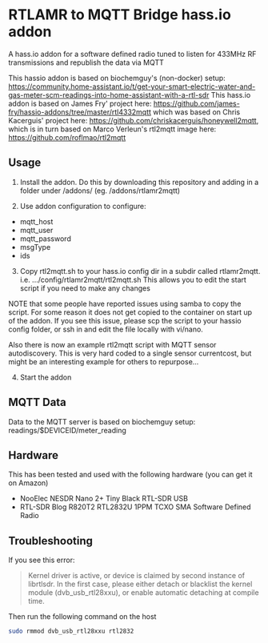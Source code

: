 # RTLAMR to MQTT Bridge hass.io addon
A hass.io addon for a software defined radio tuned to listen for 433MHz RF transmissions and republish the data via MQTT

This hassio addon is based on biochemguy's (non-docker) setup: https://community.home-assistant.io/t/get-your-smart-electric-water-and-gas-meter-scm-readings-into-home-assistant-with-a-rtl-sdr
This hass.io addon is based on James Fry' project here: https://github.com/james-fry/hassio-addons/tree/master/rtl4332mqtt
which was based on Chris Kacerguis' project here: https://github.com/chriskacerguis/honeywell2mqtt,
which is in turn based on Marco Verleun's rtl2mqtt image here: https://github.com/roflmao/rtl2mqtt

## Usage

1) Install the addon. Do this by downloading this repository and adding in a folder under /addons/ (eg. /addons/rtlamr2mqtt)

2) Use addon configuration to configure:
- mqtt_host
- mqtt_user
- mqtt_password
- msgType
- ids

3) Copy rtl2mqtt.sh to your hass.io config dir in a subdir called rtlamr2mqtt.
i.e.
.../config/rtlamr2mqtt/rtl2mqtt.sh
This allows you to edit the start script if you need to make any changes

NOTE that some people have reported issues using samba to copy the script. For some reason it does not get copied to the container on start up of the addon. If you see this issue, please scp the script to your hassio config folder, or ssh in and edit the file locally with vi/nano.

Also there is now an example rtl2mqtt script with MQTT sensor autodiscovery. This is very hard coded to a single sensor currentcost, but might be an interesting example for others to repurpose...


4) Start the addon


## MQTT Data

Data to the MQTT server is based on biochemguy setup: readings/$DEVICEID/meter_reading

## Hardware

This has been tested and used with the following hardware (you can get it on Amazon)

- NooElec NESDR Nano 2+ Tiny Black RTL-SDR USB
- RTL-SDR Blog R820T2 RTL2832U 1PPM TCXO SMA Software Defined Radio


## Troubleshooting

If you see this error:

> Kernel driver is active, or device is claimed by second instance of librtlsdr.
> In the first case, please either detach or blacklist the kernel module
> (dvb_usb_rtl28xxu), or enable automatic detaching at compile time.

Then run the following command on the host

```bash
sudo rmmod dvb_usb_rtl28xxu rtl2832
```
